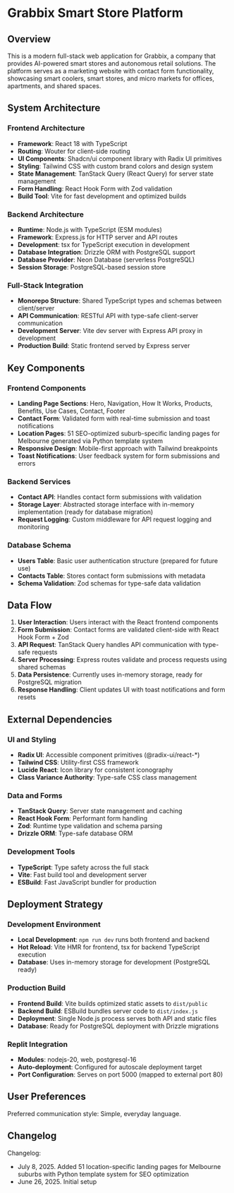 # Grabbix Smart Store Platform

## Overview

This is a modern full-stack web application for Grabbix, a company that provides AI-powered smart stores and autonomous retail solutions. The platform serves as a marketing website with contact form functionality, showcasing smart coolers, smart stores, and micro markets for offices, apartments, and shared spaces.

## System Architecture

### Frontend Architecture
- **Framework**: React 18 with TypeScript
- **Routing**: Wouter for client-side routing
- **UI Components**: Shadcn/ui component library with Radix UI primitives
- **Styling**: Tailwind CSS with custom brand colors and design system
- **State Management**: TanStack Query (React Query) for server state management
- **Form Handling**: React Hook Form with Zod validation
- **Build Tool**: Vite for fast development and optimized builds

### Backend Architecture
- **Runtime**: Node.js with TypeScript (ESM modules)
- **Framework**: Express.js for HTTP server and API routes
- **Development**: tsx for TypeScript execution in development
- **Database Integration**: Drizzle ORM with PostgreSQL support
- **Database Provider**: Neon Database (serverless PostgreSQL)
- **Session Storage**: PostgreSQL-based session store

### Full-Stack Integration
- **Monorepo Structure**: Shared TypeScript types and schemas between client/server
- **API Communication**: RESTful API with type-safe client-server communication
- **Development Server**: Vite dev server with Express API proxy in development
- **Production Build**: Static frontend served by Express server

## Key Components

### Frontend Components
- **Landing Page Sections**: Hero, Navigation, How It Works, Products, Benefits, Use Cases, Contact, Footer
- **Contact Form**: Validated form with real-time submission and toast notifications
- **Location Pages**: 51 SEO-optimized suburb-specific landing pages for Melbourne generated via Python template system
- **Responsive Design**: Mobile-first approach with Tailwind breakpoints
- **Toast Notifications**: User feedback system for form submissions and errors

### Backend Services
- **Contact API**: Handles contact form submissions with validation
- **Storage Layer**: Abstracted storage interface with in-memory implementation (ready for database migration)
- **Request Logging**: Custom middleware for API request logging and monitoring

### Database Schema
- **Users Table**: Basic user authentication structure (prepared for future use)
- **Contacts Table**: Stores contact form submissions with metadata
- **Schema Validation**: Zod schemas for type-safe data validation

## Data Flow

1. **User Interaction**: Users interact with the React frontend components
2. **Form Submission**: Contact forms are validated client-side with React Hook Form + Zod
3. **API Request**: TanStack Query handles API communication with type-safe requests
4. **Server Processing**: Express routes validate and process requests using shared schemas
5. **Data Persistence**: Currently uses in-memory storage, ready for PostgreSQL migration
6. **Response Handling**: Client updates UI with toast notifications and form resets

## External Dependencies

### UI and Styling
- **Radix UI**: Accessible component primitives (@radix-ui/react-*)
- **Tailwind CSS**: Utility-first CSS framework
- **Lucide React**: Icon library for consistent iconography
- **Class Variance Authority**: Type-safe CSS class management

### Data and Forms
- **TanStack Query**: Server state management and caching
- **React Hook Form**: Performant form handling
- **Zod**: Runtime type validation and schema parsing
- **Drizzle ORM**: Type-safe database ORM

### Development Tools
- **TypeScript**: Type safety across the full stack
- **Vite**: Fast build tool and development server
- **ESBuild**: Fast JavaScript bundler for production

## Deployment Strategy

### Development Environment
- **Local Development**: `npm run dev` runs both frontend and backend
- **Hot Reload**: Vite HMR for frontend, tsx for backend TypeScript execution
- **Database**: Uses in-memory storage for development (PostgreSQL ready)

### Production Build
- **Frontend Build**: Vite builds optimized static assets to `dist/public`
- **Backend Build**: ESBuild bundles server code to `dist/index.js`
- **Deployment**: Single Node.js process serves both API and static files
- **Database**: Ready for PostgreSQL deployment with Drizzle migrations

### Replit Integration
- **Modules**: nodejs-20, web, postgresql-16
- **Auto-deployment**: Configured for autoscale deployment target
- **Port Configuration**: Serves on port 5000 (mapped to external port 80)

## User Preferences

Preferred communication style: Simple, everyday language.

## Changelog

Changelog:
- July 8, 2025. Added 51 location-specific landing pages for Melbourne suburbs with Python template system for SEO optimization
- June 26, 2025. Initial setup
